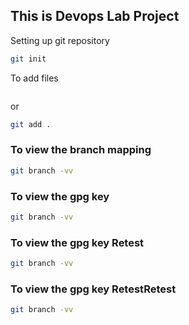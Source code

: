 ## This is Devops Lab Project
Setting up git repository
```bash
git init
```
To add files
```git add filenae
```
or 
```bash
git add .
```
### To view the branch mapping
```bash
git branch -vv
```
### To view the gpg key
```bash
git branch -vv
```
### To view the gpg key Retest
```bash
git branch -vv
```
### To view the gpg key RetestRetest
```bash
git branch -vv
```

